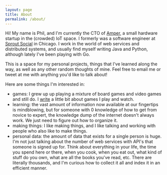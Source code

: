 ```yaml
---
layout: page
title: About
permalink: /about/
---
```


Hi! My name is Phil, and I'm currently the CTO of [Amper][amper], a small hardware startup in the (crowded) IoT space. I formerly was a software engineer at [Sprout Social][sprout-social] in Chicago. I work in the world of web services and distributed systems, and usually find myself writing Java and Python, although lately I've been playing with Go.

This is a space for my personal projects, things that I've learned along the way, as well as any other random thoughts of mine. Feel free to email me or tweet at me with anything you'd like to talk about!

Here are some things I'm interested in:

- games: I grew up up playing a mixture of board games and video games and
  still do. I [write][games] a little bit about games I play and watch.
- learning: the vast amount of information now available at our fingertips is
  mindblowing, but for someone with 0 knowledge of how to get from novice to
  expert, the knowledge dump of the internet doesn't always work. We just need
  to figure out how to organize it.
- making things: I like making things, and I like talking and working with 
  people who also like to make things.
- personal data: the amount of data that exists for a single person is huge.
  I'm not just talking about the number of web services with API's that 
  someone is signed up for. Think about everything in your life, the time you
  spend here or there, when you cook, when you eat out, what kind of stuff do
  you own, what are all the books you've read, etc. There are literally
  thousands, and I'm curious how to collect it all and index it in an efficient
  manner.

[sprout-social]: http://sproutsocial.com/
[amper]: http://getamper.io/
[games]: http://games.phizzle.space/
